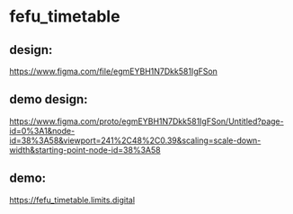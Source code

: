 # fefu_timetable

## design:
https://www.figma.com/file/egmEYBH1N7Dkk581IgFSon

## demo design:
https://www.figma.com/proto/egmEYBH1N7Dkk581IgFSon/Untitled?page-id=0%3A1&node-id=38%3A58&viewport=241%2C48%2C0.39&scaling=scale-down-width&starting-point-node-id=38%3A58

## demo:
https://fefu_timetable.limits.digital
